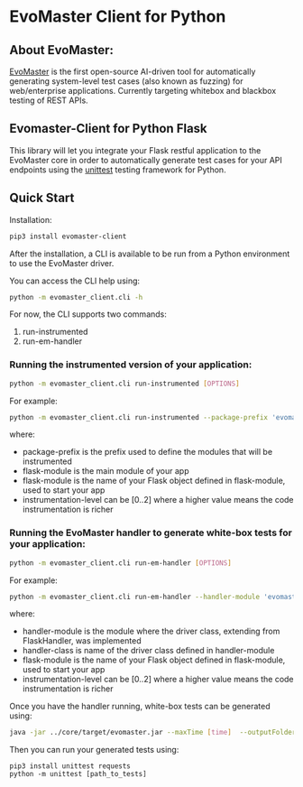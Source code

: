 # EvoMaster Client for Python

## About EvoMaster:

[EvoMaster](https://github.com/EMResearch/EvoMaster) is the first open-source AI-driven tool for automatically generating system-level test cases (also known as fuzzing) for web/enterprise applications. Currently targeting whitebox and blackbox testing of REST APIs.

## Evomaster-Client for Python Flask

This library will let you integrate your Flask restful application to the EvoMaster core in order to automatically generate test cases for your API endpoints using the [unittest](https://docs.python.org/3/library/unittest.html) testing framework for Python.

## Quick Start

Installation:
```bash
pip3 install evomaster-client
```

After the installation, a CLI is available to be run from a Python environment to use the EvoMaster driver.

You can access the CLI help using:
```bash
python -m evomaster_client.cli -h
```

For now, the CLI supports two commands:
1. run-instrumented
2. run-em-handler

### Running the instrumented version of your application:
```bash
python -m evomaster_client.cli run-instrumented [OPTIONS]
```

For example:
```bash
python -m evomaster_client.cli run-instrumented --package-prefix 'evomaster_benchmark.ncs' --flask-module 'evomaster_benchmark.ncs.app' --flask-app 'app' --instrumentation-level 2
```
where:
- package-prefix is the prefix used to define the modules that will be instrumented
- flask-module is the main module of your app
- flask-module is the name of your Flask object defined in flask-module, used to start your app
- instrumentation-level can be [0..2] where a higher value means the code instrumentation is richer

### Running the EvoMaster handler to generate white-box tests for your application:
```bash
python -m evomaster_client.cli run-em-handler [OPTIONS]
```

For example:
```bash
python -m evomaster_client.cli run-em-handler --handler-module 'evomaster_benchmark.em_handlers.ncs' --handler-class 'EMHandler' --instrumentation-level 2
```
where:
- handler-module is the module where the driver class, extending from FlaskHandler, was implemented
- handler-class is name of the driver class defined in handler-module
- flask-module is the name of your Flask object defined in flask-module, used to start your app
- instrumentation-level can be [0..2] where a higher value means the code instrumentation is richer

Once you have the handler running, white-box tests can be generated using:
```bash
java -jar ../core/target/evomaster.jar --maxTime [time]  --outputFolder [path_to_tests] --outputFormat PYTHON_UNITTEST
```

Then you can run your generated tests using:
```
pip3 install unittest requests
python -m unittest [path_to_tests]
```
